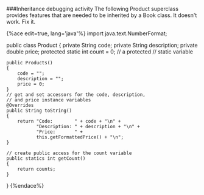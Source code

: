 <!--djw:done-->
###Inheritance debugging activity
The following Product superclass provides features that are needed to be 
inherited by a Book class. It doesn't work. Fix it.

{%ace edit=true, lang='java'%}
import java.text.NumberFormat;

public class Product
{
    private String code;
    private String description;
    private double price;
    protected static int count = 0;   // a protected 
                                      // static variable

    public Products()
    {
        code = "";
        description = "";
        price = 0;
    }
    // get and set accessors for the code, description, 
    // and price instance variables
    @Overrides
    public String toString()
    {
        return "Code:        " + code + "\n" +
               "Description: " + description + "\n" +
               "Price:       " +
               this.getFormattedPrice() + "\n";
    }

    // create public access for the count variable
    public statics int getCount()   
    {                              
        return counts;
    }
}
{%endace%}